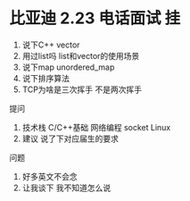 # 比亚迪 2.23 电话面试  挂
1.	说下C++ vector 
2.	用过list吗 list和vector的使用场景
3.	说下map unordered_map
4.	说下排序算法
5.	TCP为啥是三次挥手 不是两次挥手  

提问

1. 技术栈 C/C++基础 网络编程 socket Linux
2. 建议 说了下对应届生的要求 

问题
1. 好多英文不会念
2. 让我谈下 我不知道怎么说